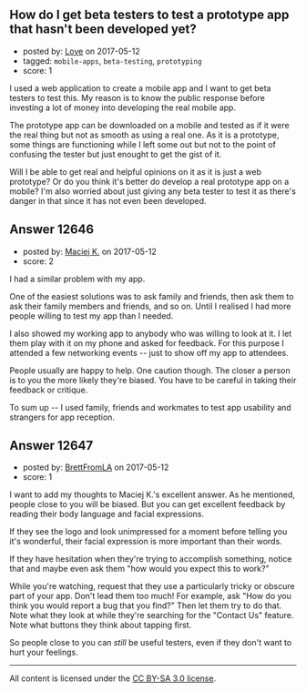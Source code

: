 ## How do I get beta testers to test a prototype app that hasn't been developed yet?

- posted by: [Love](https://stackexchange.com/users/5771807/love) on 2017-05-12
- tagged: `mobile-apps`, `beta-testing`, `prototyping`
- score: 1

I used a web application to create a mobile app and I want to get beta testers to test this. My reason is to know the public response before investing a lot of money into developing the real mobile app.

The prototype app can be downloaded on a mobile and tested as if it were the real thing but not as smooth as using a real one. As it is a prototype, some things are functioning while I left some out but not to the point of confusing the tester but just enought to get the gist of it.

Will I be able to get real and helpful opinions on it as it is just a web prototype? Or do you think it's better do develop a real prototype app on a mobile? I'm also worried about just giving any beta tester to test it as there's danger in that since it has not even been developed.


## Answer 12646

- posted by: [Maciej K.](https://stackexchange.com/users/7439907/maciej-k) on 2017-05-12
- score: 2

I had a similar problem with my app. 

One of the easiest solutions was to ask family and friends, then ask them to ask their family members and friends, and so on. Until I realised I had more people willing to test my app than I needed.

I also showed my working app to anybody who was willing to look at it. I let them play with it on my phone and asked for feedback. For this purpose I attended a few networking events -- just to show off my app to attendees.

People usually are happy to help. One caution though. The closer a person is to you the more likely they're biased. You have to be careful in taking their feedback or critique.

To sum up -- I used family, friends and workmates to test app usability and strangers for app reception.


## Answer 12647

- posted by: [BrettFromLA](https://stackexchange.com/users/2813127/brettfromla) on 2017-05-12
- score: 1

I want to add my thoughts to Maciej K.'s excellent answer. As he mentioned, people close to you will be biased. But you can get excellent feedback by reading their body language and facial expressions.

If they see the logo and look unimpressed for a moment before telling you it's wonderful, their facial expression is more important than their words.

If they have hesitation when they're trying to accomplish something, notice that and maybe even ask them "how would you expect this to work?"

While you're watching, request that they use a particularly tricky or obscure part of your app. Don't lead them too much! For example, ask "How do you think you would report a bug that you find?" Then let them try to do that. Note what they look at while they're searching for the "Contact Us" feature. Note what buttons they think about tapping first.

So people close to you can _still_ be useful testers, even if they don't want to hurt your feelings.



---

All content is licensed under the [CC BY-SA 3.0 license](https://creativecommons.org/licenses/by-sa/3.0/).
